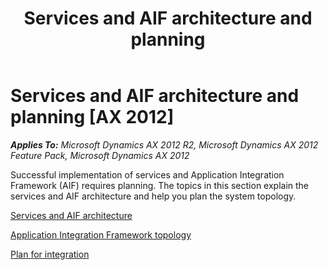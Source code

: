 ﻿---
title: Services and AIF architecture and planning
TOCTitle: Services and AIF architecture and planning
ms:assetid: 3ad11df7-36ef-4877-888d-b501070cc2ab
ms:mtpsurl: https://technet.microsoft.com/en-us/library/Gg731781(v=AX.60)
ms:contentKeyID: 35132608
ms.date: 04/17/2013
mtps_version: v=AX.60
---

# Services and AIF architecture and planning [AX 2012]


_**Applies To:** Microsoft Dynamics AX 2012 R2, Microsoft Dynamics AX 2012 Feature Pack, Microsoft Dynamics AX 2012_

Successful implementation of services and Application Integration Framework (AIF) requires planning. The topics in this section explain the services and AIF architecture and help you plan the system topology.

[Services and AIF architecture](services-and-aif-architecture.md)

[Application Integration Framework topology](application-integration-framework-topology.md)

[Plan for integration](plan-for-integration.md)

